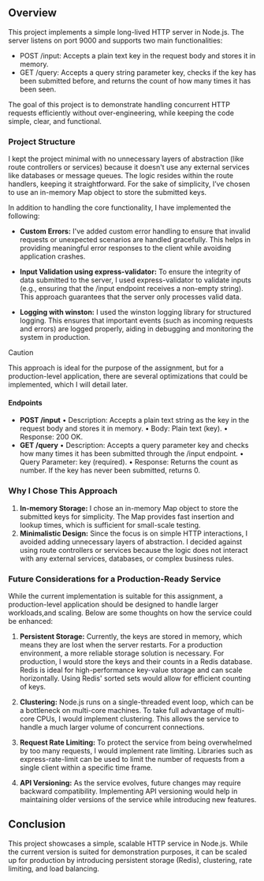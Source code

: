 ## Overview

This project implements a simple long-lived HTTP server in Node.js. The server listens on port 9000 and supports two main functionalities:

- POST /input: Accepts a plain text key in the request body and stores it in memory.
- GET /query: Accepts a query string parameter key, checks if the key has been submitted before, and returns the count of how many times it has been seen.

The goal of this project is to demonstrate handling concurrent HTTP requests efficiently without over-engineering, while keeping the code simple, clear, and functional.

### Project Structure

I kept the project minimal with no unnecessary layers of abstraction (like route controllers or services) because it doesn't use any external services like databases or message queues. The logic resides within the route handlers, keeping it straightforward. For the sake of simplicity, I’ve chosen to use an in-memory Map object to store the submitted keys.

In addition to handling the core functionality, I have implemented the following:

- **Custom Errors:** I've added custom error handling to ensure that invalid requests or unexpected scenarios are handled gracefully. This helps in providing meaningful error responses to the client while avoiding application crashes.

- **Input Validation using express-validator:** To ensure the integrity of data submitted to the server, I used express-validator to validate inputs (e.g., ensuring that the /input endpoint receives a non-empty string). This approach guarantees that the server only processes valid data.

- **Logging with winston:** I used the winston logging library for structured logging. This ensures that important events (such as incoming requests and errors) are logged properly, aiding in debugging and monitoring the system in production.

> [!CAUTION]
> This approach is ideal for the purpose of the assignment, but for a production-level application, there are several optimizations that could be implemented, which I will detail later.

#### Endpoints

- **POST /input**
  • Description: Accepts a plain text string as the key in the request body and stores it in memory.
  • Body: Plain text (key).
  • Response: 200 OK.
- **GET /query**
  • Description: Accepts a query parameter key and checks how many times it has been submitted through the /input endpoint.
  • Query Parameter: key (required).
  • Response: Returns the count as number. If the key has never been submitted, returns 0.

### Why I Chose This Approach

1. **In-memory Storage:** I chose an in-memory Map object to store the submitted keys for simplicity. The Map provides fast insertion and lookup times, which is sufficient for small-scale testing.
2. **Minimalistic Design:** Since the focus is on simple HTTP interactions, I avoided adding unnecessary layers of abstraction. I decided against using route controllers or services because the logic does not interact with any external services, databases, or complex business rules.

### Future Considerations for a Production-Ready Service

While the current implementation is suitable for this assignment, a production-level application should be designed to handle larger workloads,and scaling. Below are some thoughts on how the service could be enhanced:

1. **Persistent Storage:**
   Currently, the keys are stored in memory, which means they are lost when the server restarts. For a production environment, a more reliable storage solution is necessary. For production, I would store the keys and their counts in a Redis database. Redis is ideal for high-performance key-value storage and can scale horizontally. Using Redis' sorted sets would allow for efficient counting of keys.

2. **Clustering:**
   Node.js runs on a single-threaded event loop, which can be a bottleneck on multi-core machines. To take full advantage of multi-core CPUs, I would implement clustering. This allows the service to handle a much larger volume of concurrent connections.

3. **Request Rate Limiting:**
   To protect the service from being overwhelmed by too many requests, I would implement rate limiting. Libraries such as express-rate-limit can be used to limit the number of requests from a single client within a specific time frame.

4. **API Versioning:**
   As the service evolves, future changes may require backward compatibility. Implementing API versioning would help in maintaining older versions of the service while introducing new features.

## Conclusion

This project showcases a simple, scalable HTTP service in Node.js. While the current version is suited for demonstration purposes, it can be scaled up for production by introducing persistent storage (Redis), clustering, rate limiting, and load balancing.
